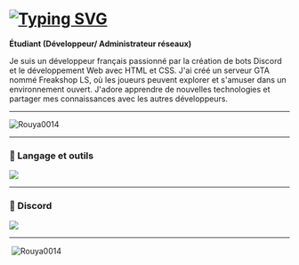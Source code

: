 # [![Typing SVG](https://readme-typing-svg.demolab.com?font=Fira+Code&pause=1000&width=435&lines=Hey+i'm+_Rouya+welcome+to+my+github)](https://git.io/typing-svg)
**Étudiant (Développeur/ Administrateur réseaux)**

Je suis un développeur français passionné par la création de bots Discord et le développement Web avec HTML et CSS. J'ai créé un serveur GTA nommé Freakshop LS, où les joueurs peuvent explorer et s'amuser dans un environnement ouvert. J'adore apprendre de nouvelles technologies et partager mes connaissances avec les autres développeurs.

---

<p align="left"> <img src="https://komarev.com/ghpvc/?username=Rouya0014&label=Profile%20views&color=0e75b6&style=flat" alt="Rouya0014" /> </p>

---
### 🧰 Langage et outils
<div>
<img src="https://media.discordapp.net/attachments/1055095464380338178/1113573663061573652/Sans_titre-1.png"  />
  <br>
</div>

---

###  💬 Discord

<div>
  <a href="https://discord.com/users/338749657972998156">
    <img src="https://lanyard.cnrad.dev/api/338749657972998156"  />
  </a>
</div>

---
<p>&nbsp;<img align="center" src="https://github-readme-stats.vercel.app/api?username=Rouya0014&show_icons=true&theme=tokyonight&locale=fr" alt="Rouya0014" /></p>

